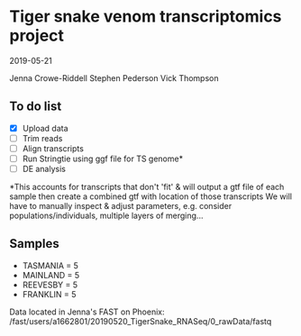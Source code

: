 # Tiger snake venom transcriptomics project

2019-05-21

Jenna Crowe-Riddell
Stephen Pederson
Vick Thompson

## To do list
- [X] Upload data
- [ ] Trim reads
- [ ] Align transcripts
- [ ] Run Stringtie using ggf file for TS genome*
- [ ] DE analysis

*This accounts for transcripts that don't 'fit' & will output a gtf file
of each sample then create a combined gtf with location of those transcripts
We will have to manually inspect & adjust parameters, e.g. consider populations/individuals, multiple layers of merging... 

## Samples
- TASMANIA = 5
- MAINLAND = 5
- REEVESBY = 5
- FRANKLIN = 5

Data located in Jenna's FAST on Phoenix:
/fast/users/a1662801/20190520_TigerSnake_RNASeq/0_rawData/fastq

